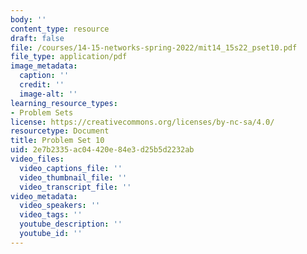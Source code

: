 ```yaml
---
body: ''
content_type: resource
draft: false
file: /courses/14-15-networks-spring-2022/mit14_15s22_pset10.pdf
file_type: application/pdf
image_metadata:
  caption: ''
  credit: ''
  image-alt: ''
learning_resource_types:
- Problem Sets
license: https://creativecommons.org/licenses/by-nc-sa/4.0/
resourcetype: Document
title: Problem Set 10
uid: 2e7b2335-ac04-420e-84e3-d25b5d2232ab
video_files:
  video_captions_file: ''
  video_thumbnail_file: ''
  video_transcript_file: ''
video_metadata:
  video_speakers: ''
  video_tags: ''
  youtube_description: ''
  youtube_id: ''
---
```

